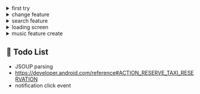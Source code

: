 

<details>
<summary>first try</summary>
<img src="1.gif" width=400px>

### content:

- This way, the script was recorded on Google and changed its direction.
</details>

<details>
<summary>change feature</summary>
<img src="2.gif" width=400px>

### content:

- change Stt input and create reply
</details>

<details>
<summary>search feature </summary>
<img src="3.gif" width=400px>

### content:

- search feature and backpresshandler 
</details>

<details>
<summary>loading screen  </summary>
<img src="loading.gif" width=400px>

### content:

- jarvis loading scren
</details>

<details>
<summary>music feature create  </summary>
<img src="music.jpg" width=400px>

### content:

- jarvis music player 
</details>

## 👀 Todo List
* JSOUP parsing 
* https://developer.android.com/reference#ACTION_RESERVE_TAXI_RESERVATION
* notification click event 

